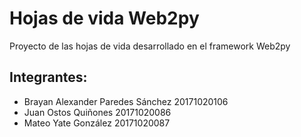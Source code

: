 # Hojas de vida Web2py
Proyecto de las hojas de vida desarrollado en el framework Web2py

## Integrantes:

* Brayan Alexander Paredes Sánchez 20171020106
* Juan Ostos Quiñones 20171020086
* Mateo Yate González 20171020087
